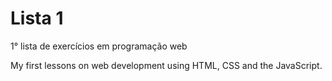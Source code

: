 # Lista 1
1° lista de exercícios em programação web

My first lessons on web development using HTML, CSS and the JavaScript.
